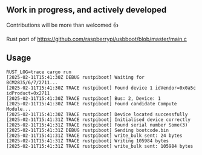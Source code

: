 ## Work in progress, and actively developed

Contributions will be more than welcomed :+1:

Rust port of https://github.com/raspberrypi/usbboot/blob/master/main.c

## Usage

```shell
RUST_LOG=trace cargo run
[2025-02-11T15:41:30Z DEBUG rustpiboot] Waiting for BCM2835/6/7/2711...
[2025-02-11T15:41:30Z TRACE rustpiboot] Found device 1 idVendor=0x0a5c idProduct=0x2711
[2025-02-11T15:41:30Z TRACE rustpiboot] Bus: 2, Device: 1
[2025-02-11T15:41:30Z TRACE rustpiboot] Found candidate Compute Module...
[2025-02-11T15:41:30Z TRACE rustpiboot] Device located successfully
[2025-02-11T15:41:31Z TRACE rustpiboot] Initialised device correctly
[2025-02-11T15:41:31Z TRACE rustpiboot] Found serial number Some(3)
[2025-02-11T15:41:31Z DEBUG rustpiboot] Sending bootcode.bin
[2025-02-11T15:41:31Z TRACE rustpiboot] write_bulk sent: 24 bytes
[2025-02-11T15:41:31Z TRACE rustpiboot] Writing 105984 bytes
[2025-02-11T15:41:31Z TRACE rustpiboot] write_bulk sent: 105984 bytes

```